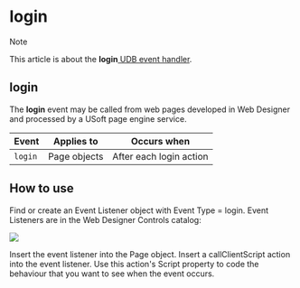 # login



> [!NOTE]
> This article is about the **login**[ UDB event handler](/docs/Web%20and%20app%20UIs/UDB%20Events).

## **login**

The **login** event may be called from web pages developed in Web Designer and processed by a USoft page engine service.

|**Event**|**Applies to**|**Occurs when**|
|--------|--------|--------|
|`login` |Page objects|After each login action|



## How to use

Find or create an Event Listener object with Event Type = login. Event Listeners are in the Web Designer Controls catalog:

![](/api/Web%20and%20app%20UIs/UDB%20Events/assets/ff8672be-ff07-426e-ba7e-0ecf37444b63.png)

Insert the event listener into the Page object. Insert a callClientScript action into the event listener. Use this action's Script property to code the behaviour that you want to see when the event occurs.